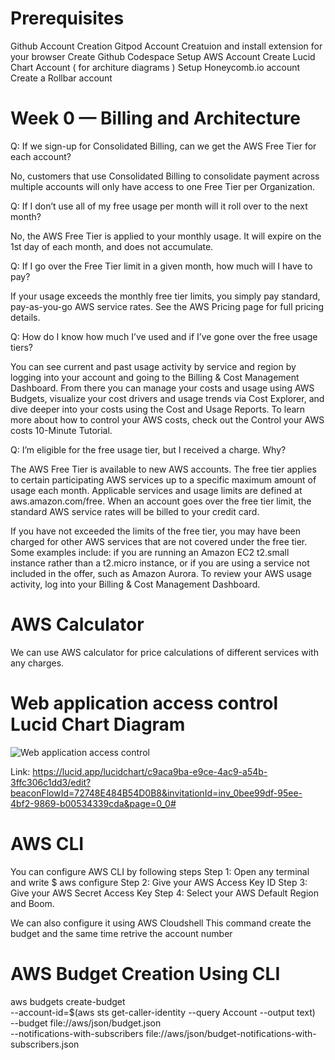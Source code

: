 # Prerequisites
Github Account Creation
Gitpod Account Creatuion and install extension for your browser
Create Github Codespace
Setup AWS Account 
Create Lucid Chart Account ( for architure diagrams )
Setup Honeycomb.io account
Create a Rollbar account

# Week 0 — Billing and Architecture
Q: If we sign-up for Consolidated Billing, can we get the AWS Free Tier for each account?

No, customers that use Consolidated Billing to consolidate payment across multiple accounts will only have access to one Free Tier per Organization.

Q: If I don’t use all of my free usage per month will it roll over to the next month?

No, the AWS Free Tier is applied to your monthly usage. It will expire on the 1st day of each month, and does not accumulate.

Q: If I go over the Free Tier limit in a given month, how much will I have to pay?

If your usage exceeds the monthly free tier limits, you simply pay standard, pay-as-you-go AWS service rates. See the AWS Pricing page for full pricing details.

Q: How do I know how much I’ve used and if I’ve gone over the free usage tiers?

You can see current and past usage activity by service and region by logging into your account and going to the Billing & Cost Management Dashboard. From there you can manage your costs and usage using AWS Budgets, visualize your cost drivers and usage trends via Cost Explorer, and dive deeper into your costs using the Cost and Usage Reports. To learn more about how to control your AWS costs, check out the Control your AWS costs 10-Minute Tutorial.

Q: I’m eligible for the free usage tier, but I received a charge. Why?

The AWS Free Tier is available to new AWS accounts. The free tier applies to certain participating AWS services up to a specific maximum amount of usage each month. Applicable services and usage limits are defined at aws.amazon.com/free. When an account goes over the free tier limit, the standard AWS service rates will be billed to your credit card.

If you have not exceeded the limits of the free tier, you may have been charged for other AWS services that are not covered under the free tier. Some examples include: if you are running an Amazon EC2 t2.small instance rather than a t2.micro instance, or if you are using a service not included in the offer, such as Amazon Aurora. To review your AWS usage activity, log into your Billing & Cost Management Dashboard.

# AWS Calculator
We can use AWS calculator for price calculations of different services with any charges.

# Web application access control Lucid Chart Diagram

![Web application access control](https://user-images.githubusercontent.com/121938785/219964640-71c02988-337c-46b3-a11c-645d0ea076ce.png)


Link: https://lucid.app/lucidchart/c9aca9ba-e9ce-4ac9-a54b-3ffc306c1dd3/edit?beaconFlowId=72748E484B54D0B8&invitationId=inv_0bee99df-95ee-4bf2-9869-b00534339cda&page=0_0#

# AWS CLI
You can configure AWS CLI by following steps
Step 1: Open any terminal and write $ aws configure
Step 2: Give your AWS Access Key ID 
Step 3: Give your AWS Secret Access Key
Step 4: Select your AWS Default Region and Boom.

We can also configure it using AWS Cloudshell
This command create the budget and the same time retrive the account number

# AWS Budget Creation Using CLI

aws budgets create-budget \
--account-id=$(aws sts get-caller-identity --query Account --output text) \
--budget file://aws/json/budget.json \
--notifications-with-subscribers file://aws/json/budget-notifications-with-subscribers.json
    
